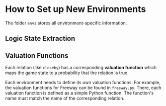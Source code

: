 # How to Set up New Environments
The folder `envs` stores all environment-specific information.

## Logic State Extraction

## Valuation Functions
Each relation (like `closeby`) has a corresponding **valuation function** which maps the game state to a probability that the relation is true.

Each environment needs to define its own valuation functions. For example, the valuation functions for Freeway can be found in `freeway.py`. There, each valuation function is defined as a simple Python function. The function's name must match the name of the corresponding relation.